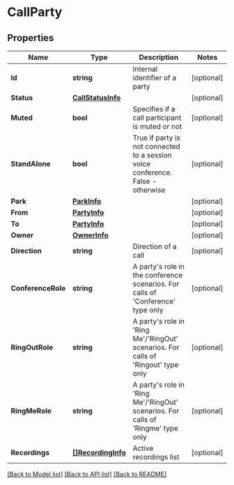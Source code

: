 # CallParty

## Properties

Name | Type | Description | Notes
------------ | ------------- | ------------- | -------------
**Id** | **string** | Internal identifier of a party | [optional] 
**Status** | [**CallStatusInfo**](CallStatusInfo.md) |  | [optional] 
**Muted** | **bool** | Specifies if a call participant is muted or not | [optional] 
**StandAlone** | **bool** | True if party is not connected to a session voice conference. False - otherwise | [optional] 
**Park** | [**ParkInfo**](ParkInfo.md) |  | [optional] 
**From** | [**PartyInfo**](PartyInfo.md) |  | [optional] 
**To** | [**PartyInfo**](PartyInfo.md) |  | [optional] 
**Owner** | [**OwnerInfo**](OwnerInfo.md) |  | [optional] 
**Direction** | **string** | Direction of a call | [optional] 
**ConferenceRole** | **string** | A party&#39;s role in the conference scenarios. For calls of &#39;Conference&#39; type only | [optional] 
**RingOutRole** | **string** | A party&#39;s role in &#39;Ring Me&#39;/&#39;RingOut&#39; scenarios. For calls of &#39;Ringout&#39; type only | [optional] 
**RingMeRole** | **string** | A party&#39;s role in &#39;Ring Me&#39;/&#39;RingOut&#39; scenarios. For calls of &#39;Ringme&#39; type only | [optional] 
**Recordings** | [**[]RecordingInfo**](RecordingInfo.md) | Active recordings list | [optional] 

[[Back to Model list]](../README.md#documentation-for-models) [[Back to API list]](../README.md#documentation-for-api-endpoints) [[Back to README]](../README.md)


